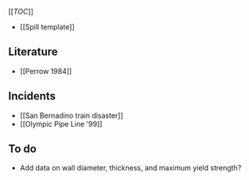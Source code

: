 [[_TOC_]]
* [[Spill template]]

## Literature
* [[Perrow 1984]]

## Incidents
* [[San Bernadino train disaster]]
* [[Olympic Pipe Line '99]]

## To do
* Add data on wall diameter, thickness, and maximum yield strength?